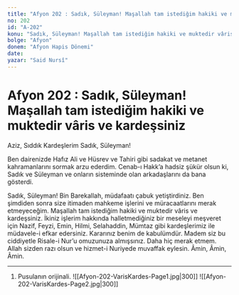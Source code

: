 ```yaml
---
title: "Afyon 202 : Sadık, Süleyman! Maşallah tam istediğim hakiki ve muktedir vâris ve kardeşsiniz"
no: 202
id: "A-202"
konu: "Sadık, Süleyman! Maşallah tam istediğim hakiki ve muktedir vâris ve kardeşsiniz"
bolge: "Afyon"
donem: "Afyon Hapis Dönemi"
date: 
yazar: "Said Nursî"
---
```


# Afyon 202 : Sadık, Süleyman! Maşallah tam istediğim hakiki ve muktedir vâris ve kardeşsiniz

Aziz, Sıddık Kardeşlerim Sadık, Süleyman!

Ben dairenizde Hafız Ali ve Hüsrev ve Tahiri gibi sadakat ve metanet kahramanlarını sormak arzu ederdim. Cenab-ı Hakk’a hadsiz şükür olsun ki, Sadık ve Süleyman ve onların sisteminde olan arkadaşlarını da bana gösterdi.

Sadık, Süleyman! Bin Barekallah, müdafaatı çabuk yetiştirdiniz. Ben şimdiden sonra size itimaden mahkeme işlerini ve müracaatlarını merak etmeyeceğim. Maşallah tam istediğim hakiki ve muktedir vâris ve kardeşsiniz. İkiniz işlerim hakkında halletmediğiniz bir meseleyi meşveret için Nazif, Feyzi, Emin, Hilmi, Selahaddin, Mümtaz gibi kardeşlerimiz ile müdavele-i efkar edersiniz. Kararınız benim de kabulümdür. Madem siz bu ciddiyetle Risale-i Nur’u omuzunuza almışsınız. Daha hiç merak etmem. Allah sizden razı olsun ve hizmet-i Nuriyede muvaffak eylesin. Âmin, Âmin, Âmin.

***

1. Pusulanın orijinali.
![[Afyon-202-VarisKardes-Page1.jpg|300]]
![[Afyon-202-VarisKardes-Page2.jpg|300]]

